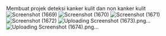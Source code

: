 Membuat projek deteksi kanker kulit dan non kanker kulit
![Screenshot (1669)](https://github.com/ainkeehere11/PROJEK-2024/assets/145454719/c86a7bc2-2800-4690-a9ab-4de3445fcd4f)
![Screenshot (1670)](https://github.com/ainkeehere11/PROJEK-2024/assets/145454719/00b82a0d-bf94-4050-82e0-840194a1c011)
![Screenshot (1671)](https://github.com/ainkeehere11/PROJEK-2024/assets/145454719/2d79dbd8-d834-492e-b34a-80a53b53e014)
![Screenshot (1672)](https://github.com/ainkeehere11/PROJEK-2024/assets/145454719/02c5d057-f221-471d-8c52-73af0848c46d)
![Uploading Screenshot (1673).png…]()
![Uploading Screenshot (1674).png…]()
